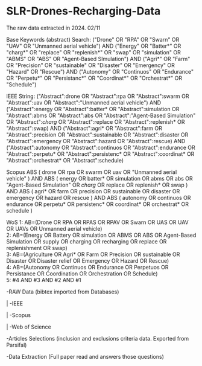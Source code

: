 # SLR-Drones-Recharging-Data

The raw data extracted in 2024. 02/11

Base Keywords (abstract) Search:
("Drone" OR "RPA" OR "Swarn" OR "UAV" OR "Unmanned aerial vehicle") AND ("Energy" OR "Batter*" OR "charg*" OR "replace" OR "replenish*" OR "swap" OR "simulation" OR "ABMS" OR "ABS" OR "Agent-Based SImulation") AND ("Agri*" OR "Farm" OR "Precision" OR "sustainable" OR "Disaster" OR "Emergency" OR "Hazard" OR "Rescue") AND ("Autonomy" OR "Continuos" OR "Endurance" OR "Perpetu*" OR "Persistanc*" OR "Coordinat*" OR "Orchestrat*" OR "Schedule")

IEEE String:
("Abstract":drone OR "Abstract":rpa OR "Abstract":swarm OR "Abstract":uav OR "Abstract":"Unmanned aerial vehicle") AND ("Abstract":energy OR "Abstract":batter* OR "Abstract":simulation OR "Abstract":abms OR "Abstract":abs OR "Abstract":"Agent-Based Simulation" OR "Abstract":*charg* OR "Abstract":replace OR "Abstract":replenish* OR "Abstract":swap) AND ("Abstract":agri* OR "Abstract":farm OR "Abstract":precision OR "Abstract":sustainable OR "Abstract":disaster OR "Abstract":emergency OR "Abstract":hazard OR "Abstract":rescue) AND ("Abstract":autonomy OR "Abstract":continuos OR "Abstract":endurance OR "Abstract":perpetu* OR "Abstract":persistenc* OR "Abstract":coordinat* OR "Abstract":orchestrat* OR "Abstract":schedule)

Scopus
ABS ( drone OR rpa OR swarm OR uav OR "Unmanned aerial vehicle" ) AND ABS ( energy OR batter* OR simulation OR abms OR abs OR "Agent-Based Simulation" OR *charg* OR replace OR replenish* OR swap ) AND ABS ( agri* OR farm OR precision OR sustainable OR disaster OR emergency OR hazard OR rescue ) AND ABS ( autonomy OR continuos OR endurance OR perpetu* OR persistenc* OR coordinat* OR orchestrat* OR schedule )

WoS
1: AB=(Drone OR RPA OR RPAS OR RPAV OR Swarn OR UAS OR UAV OR UAVs OR Unmanned aerial vehicle)			
2: AB=(Energy OR Battery OR simulation OR ABMS OR ABS OR Agent-Based Simulation OR supply OR charging OR recharging OR replace OR replenishment OR swap)			
3: AB=(Agriculture OR Agri* OR Farm OR Precision OR sustainable OR Disaster OR Disaster relief OR Emergency OR Hazard OR Rescue)			
4: AB=(Autonomy OR Continuos OR Endurance OR Perpetuos OR Persistance OR Coordination OR Orchestration OR Schedule)			
5: #4 AND #3 AND #2 AND #1

-RAW Data (bibtex imported from Databases)

| -IEEE

| -Scopus

| -Web of Science

-Articles Selections (inclusion and exclusions criteria data. Exported from Parsifal)

-Data Extraction (Full paper read and answers those questions)
 
